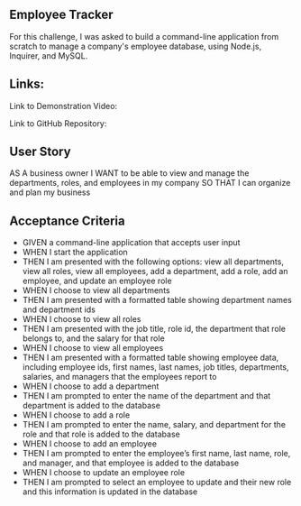 ## Employee Tracker
For this challenge, I was asked to  build a command-line application from scratch to manage a company's employee database, using Node.js, Inquirer, and MySQL.

## Links:
Link to Demonstration Video: 

Link to GitHub Repository:

## User Story
AS A business owner
I WANT to be able to view and manage the departments, roles, and employees in my company
SO THAT I can organize and plan my business

## Acceptance Criteria
* GIVEN a command-line application that accepts user input
* WHEN I start the application
* THEN I am presented with the following options: view all departments, view all roles, view all employees, add a department, add a role, add an employee, and update an employee role
* WHEN I choose to view all departments
* THEN I am presented with a formatted table showing department names and department ids
* WHEN I choose to view all roles
* THEN I am presented with the job title, role id, the department that role belongs to, and the salary for that role
* WHEN I choose to view all employees
* THEN I am presented with a formatted table showing employee data, including employee ids, first names, last names, job titles, departments, salaries, and managers that the employees report to
* WHEN I choose to add a department
* THEN I am prompted to enter the name of the department and that department is added to the database
* WHEN I choose to add a role
* THEN I am prompted to enter the name, salary, and department for the role and that role is added to the database
* WHEN I choose to add an employee
* THEN I am prompted to enter the employee’s first name, last name, role, and manager, and that employee is added to the database
* WHEN I choose to update an employee role
* THEN I am prompted to select an employee to update and their new role and this information is updated in the database